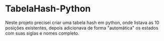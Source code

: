 # TabelaHash-Python
Neste projeto precisei criar uma tabela hash em python, onde listava as 10 posições existentes, depois adicionava de forma "automática" os estados com suas siglas e nomes completo.
